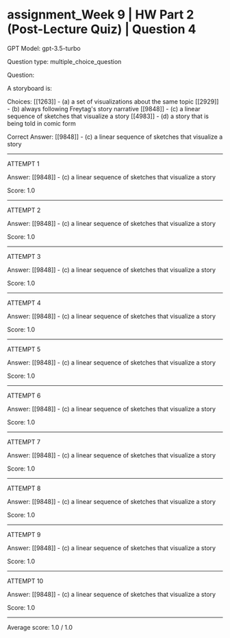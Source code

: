 # assignment_Week 9 | HW Part 2 (Post-Lecture Quiz) | Question 4

GPT Model: gpt-3.5-turbo

Question type: multiple_choice_question

Question:
<div><p>A storyboard is:</p></div>

Choices:
[[1263]] - (a) a set of visualizations about the same topic
[[2929]] - (b) always following Freytag's story narrative
[[9848]] - (c) a linear sequence of sketches that visualize a story
[[4983]] - (d) a story that is being told in comic form

Correct Answer:
[[9848]] - (c) a linear sequence of sketches that visualize a story

****************************************

ATTEMPT 1

Answer: 
[[9848]] - (c) a linear sequence of sketches that visualize a story

Score: 1.0

--------------------

ATTEMPT 2

Answer:
[[9848]] - (c) a linear sequence of sketches that visualize a story

Score: 1.0

--------------------

ATTEMPT 3

Answer: 
[[9848]] - (c) a linear sequence of sketches that visualize a story

Score: 1.0

--------------------

ATTEMPT 4

Answer:
[[9848]] - (c) a linear sequence of sketches that visualize a story

Score: 1.0

--------------------

ATTEMPT 5

Answer: 
[[9848]] - (c) a linear sequence of sketches that visualize a story

Score: 1.0

--------------------

ATTEMPT 6

Answer:
[[9848]] - (c) a linear sequence of sketches that visualize a story

Score: 1.0

--------------------

ATTEMPT 7

Answer: 
[[9848]] - (c) a linear sequence of sketches that visualize a story

Score: 1.0

--------------------

ATTEMPT 8

Answer: 
[[9848]] - (c) a linear sequence of sketches that visualize a story

Score: 1.0

--------------------

ATTEMPT 9

Answer: 
[[9848]] - (c) a linear sequence of sketches that visualize a story

Score: 1.0

--------------------

ATTEMPT 10

Answer: 
[[9848]] - (c) a linear sequence of sketches that visualize a story

Score: 1.0

--------------------

Average score: 1.0 / 1.0

